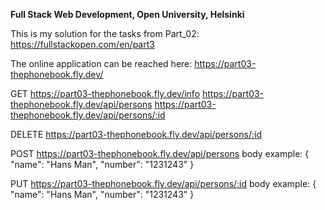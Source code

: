 **Full Stack Web Development, Open University, Helsinki**

This is my solution for the tasks from Part_02: https://fullstackopen.com/en/part3

The online application can be reached here: 
https://part03-thephonebook.fly.dev/

GET
https://part03-thephonebook.fly.dev/info
https://part03-thephonebook.fly.dev/api/persons
https://part03-thephonebook.fly.dev/api/persons/:id

DELETE
https://part03-thephonebook.fly.dev/api/persons/:id

POST
https://part03-thephonebook.fly.dev/api/persons
body example: 
{
	"name": "Hans Man",
    "number": "1231243"
}

PUT
https://part03-thephonebook.fly.dev/api/persons/:id
body example: 
{
	"name": "Hans Man",
    "number": "1231243"
}